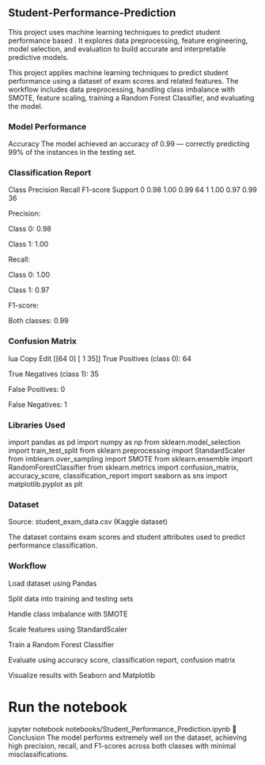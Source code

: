 ## Student-Performance-Prediction
This project uses machine learning techniques to predict student performance based . It explores data preprocessing, feature engineering, model selection, and evaluation to build accurate and interpretable predictive models.

This project applies machine learning techniques to predict student performance using a dataset of exam scores and related features. The workflow includes data preprocessing, handling class imbalance with SMOTE, feature scaling, training a Random Forest Classifier, and evaluating the model.

### Model Performance
Accuracy
The model achieved an accuracy of 0.99 — correctly predicting 99% of the instances in the testing set.

### Classification Report
Class	Precision	Recall	F1-score	Support
0	0.98	1.00	0.99	64
1	1.00	0.97	0.99	36

Precision:

Class 0: 0.98

Class 1: 1.00

Recall:

Class 0: 1.00

Class 1: 0.97

F1-score:

Both classes: 0.99

### Confusion Matrix
lua
Copy
Edit
[[64  0]
 [ 1 35]]
True Positives (class 0): 64

True Negatives (class 1): 35

False Positives: 0

False Negatives: 1

### Libraries Used

import pandas as pd
import numpy as np
from sklearn.model_selection import train_test_split
from sklearn.preprocessing import StandardScaler
from imblearn.over_sampling import SMOTE
from sklearn.ensemble import RandomForestClassifier
from sklearn.metrics import confusion_matrix, accuracy_score, classification_report
import seaborn as sns
import matplotlib.pyplot as plt

### Dataset
Source: student_exam_data.csv (Kaggle dataset)

The dataset contains exam scores and student attributes used to predict performance classification.

### Workflow
Load dataset using Pandas

Split data into training and testing sets

Handle class imbalance with SMOTE

Scale features using StandardScaler

Train a Random Forest Classifier

Evaluate using accuracy score, classification report, confusion matrix

Visualize results with Seaborn and Matplotlib


# Run the notebook
jupyter notebook notebooks/Student_Performance_Prediction.ipynb
🎯 Conclusion
The model performs extremely well on the dataset, achieving high precision, recall, and F1-scores across both classes with minimal misclassifications.
